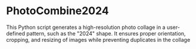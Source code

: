# PhotoCombine2024
This Python script generates a high-resolution photo collage in a user-defined pattern, such as the "2024" shape. It ensures proper orientation, cropping, and resizing of images while preventing duplicates in the collage
